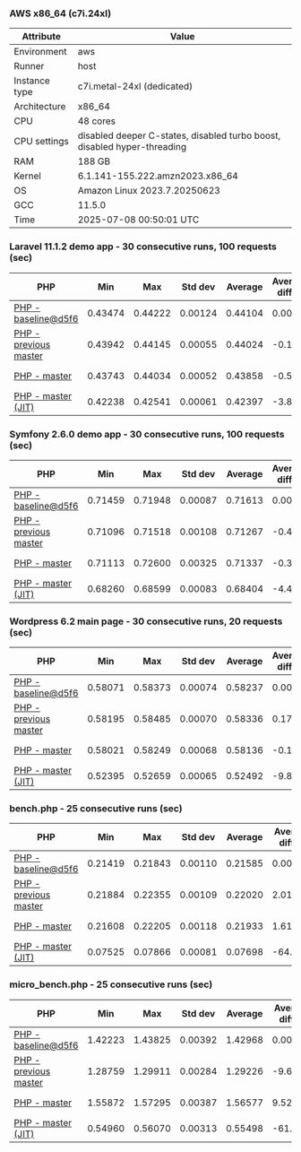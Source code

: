 ### AWS x86_64 (c7i.24xl)

|  Attribute    |     Value      |
|---------------|----------------|
| Environment   |aws|
| Runner        |host|
| Instance type |c7i.metal-24xl (dedicated)|
| Architecture  |x86_64
| CPU           |48 cores|
| CPU settings  |disabled deeper C-states, disabled turbo boost, disabled hyper-threading|
| RAM           |188 GB|
| Kernel        |6.1.141-155.222.amzn2023.x86_64|
| OS            |Amazon Linux 2023.7.20250623|
| GCC           |11.5.0|
| Time          |2025-07-08 00:50:01 UTC|

### Laravel 11.1.2 demo app - 30 consecutive runs, 100 requests (sec)

|     PHP     |     Min     |     Max     |    Std dev   |   Average  |  Average diff % |   Median   | Median diff % |     Memory    |
|-------------|-------------|-------------|--------------|------------|-----------------|------------|---------------|---------------|
|[PHP - baseline@d5f6](https://github.com/php/php-src/commit/d5f6e56610)|0.43474|0.44222|0.00124|0.44104|0.00%|0.44122|0.00%|42.02 MB|
|[PHP - previous master](https://github.com/php/php-src/commit/c1ed6088a6)|0.43942|0.44145|0.00055|0.44024|-0.18%|0.44029|-0.21%|42.46 MB|
|[PHP - master](https://github.com/php/php-src/commit/64e2832bc8)|0.43743|0.44034|0.00052|0.43858|-0.56%|0.43846|-0.63%|42.44 MB|
|[PHP - master (JIT)](https://github.com/php/php-src/commit/64e2832bc8)|0.42238|0.42541|0.00061|0.42397|-3.87%|0.42387|-3.93%|51.61 MB|

### Symfony 2.6.0 demo app - 30 consecutive runs, 100 requests (sec)

|     PHP     |     Min     |     Max     |    Std dev   |   Average  |  Average diff % |   Median   | Median diff % |     Memory    |
|-------------|-------------|-------------|--------------|------------|-----------------|------------|---------------|---------------|
|[PHP - baseline@d5f6](https://github.com/php/php-src/commit/d5f6e56610)|0.71459|0.71948|0.00087|0.71613|0.00%|0.71609|0.00%|37.69 MB|
|[PHP - previous master](https://github.com/php/php-src/commit/c1ed6088a6)|0.71096|0.71518|0.00108|0.71267|-0.48%|0.71273|-0.47%|38.44 MB|
|[PHP - master](https://github.com/php/php-src/commit/64e2832bc8)|0.71113|0.72600|0.00325|0.71337|-0.39%|0.71262|-0.48%|38.42 MB|
|[PHP - master (JIT)](https://github.com/php/php-src/commit/64e2832bc8)|0.68260|0.68599|0.00083|0.68404|-4.48%|0.68390|-4.50%|45.23 MB|

### Wordpress 6.2 main page - 30 consecutive runs, 20 requests (sec)

|     PHP     |     Min     |     Max     |    Std dev   |   Average  |  Average diff % |   Median   | Median diff % |     Memory    |
|-------------|-------------|-------------|--------------|------------|-----------------|------------|---------------|---------------|
|[PHP - baseline@d5f6](https://github.com/php/php-src/commit/d5f6e56610)|0.58071|0.58373|0.00074|0.58237|0.00%|0.58228|0.00%|43.42 MB|
|[PHP - previous master](https://github.com/php/php-src/commit/c1ed6088a6)|0.58195|0.58485|0.00070|0.58336|0.17%|0.58310|0.14%|43.89 MB|
|[PHP - master](https://github.com/php/php-src/commit/64e2832bc8)|0.58021|0.58249|0.00068|0.58136|-0.17%|0.58114|-0.20%|43.87 MB|
|[PHP - master (JIT)](https://github.com/php/php-src/commit/64e2832bc8)|0.52395|0.52659|0.00065|0.52492|-9.87%|0.52481|-9.87%|61.66 MB|

### bench.php - 25 consecutive runs (sec)

|     PHP     |     Min     |     Max     |    Std dev   |   Average  |  Average diff % |   Median   | Median diff % |     Memory    |
|-------------|-------------|-------------|--------------|------------|-----------------|------------|---------------|---------------|
|[PHP - baseline@d5f6](https://github.com/php/php-src/commit/d5f6e56610)|0.21419|0.21843|0.00110|0.21585|0.00%|0.21563|0.00%|26.41 MB|
|[PHP - previous master](https://github.com/php/php-src/commit/c1ed6088a6)|0.21884|0.22355|0.00109|0.22020|2.01%|0.21983|1.95%|26.79 MB|
|[PHP - master](https://github.com/php/php-src/commit/64e2832bc8)|0.21608|0.22205|0.00118|0.21933|1.61%|0.21923|1.67%|26.77 MB|
|[PHP - master (JIT)](https://github.com/php/php-src/commit/64e2832bc8)|0.07525|0.07866|0.00081|0.07698|-64.34%|0.07690|-64.34%|28.02 MB|

### micro_bench.php - 25 consecutive runs (sec)

|     PHP     |     Min     |     Max     |    Std dev   |   Average  |  Average diff % |   Median   | Median diff % |     Memory    |
|-------------|-------------|-------------|--------------|------------|-----------------|------------|---------------|---------------|
|[PHP - baseline@d5f6](https://github.com/php/php-src/commit/d5f6e56610)|1.42223|1.43825|0.00392|1.42968|0.00%|1.42915|0.00%|20.64 MB|
|[PHP - previous master](https://github.com/php/php-src/commit/c1ed6088a6)|1.28759|1.29911|0.00284|1.29226|-9.61%|1.29190|-9.60%|21.08 MB|
|[PHP - master](https://github.com/php/php-src/commit/64e2832bc8)|1.55872|1.57295|0.00387|1.56577|9.52%|1.56590|9.57%|21.07 MB|
|[PHP - master (JIT)](https://github.com/php/php-src/commit/64e2832bc8)|0.54960|0.56070|0.00313|0.55498|-61.18%|0.55538|-61.14%|22.47 MB|
